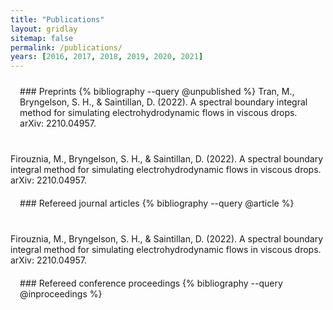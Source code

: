 ```yaml
---
title: "Publications"
layout: gridlay
sitemap: false
permalink: /publications/
years: [2016, 2017, 2018, 2019, 2020, 2021]
---
```


<style>
.jumbotron{
    padding:3%;
    padding-bottom:10px;
    padding-top:10px;
    margin-top:10px;
    margin-bottom:30px;
}
</style>

<div class="jumbotron">
### Preprints
{% bibliography --query @unpublished %}
    Tran, M., Bryngelson, S. H., & Saintillan, D. (2022). A spectral boundary integral method for simulating electrohydrodynamic flows in viscous drops. arXiv: 2210.04957.
</div>
Firouznia, M., Bryngelson, S. H., & Saintillan, D. (2022). A spectral boundary integral method for simulating electrohydrodynamic flows in viscous drops. arXiv: 2210.04957.

<div class="jumbotron">
### Refereed journal articles
{% bibliography --query @article %}
</div>
Firouznia, M., Bryngelson, S. H., & Saintillan, D. (2022). A spectral boundary integral method for simulating electrohydrodynamic flows in viscous drops. arXiv: 2210.04957.

<div class="jumbotron">
### Refereed conference proceedings
{% bibliography --query @inproceedings %}
</div>
